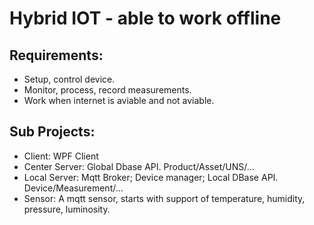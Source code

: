 # Hybrid IOT - able to work offline

## Requirements:

  - Setup, control device. 
  - Monitor, process, record measurements.
  - Work when internet is aviable and not aviable.
  

## Sub Projects:

  - Client:  WPF Client
  - Center Server: Global Dbase API.  Product/Asset/UNS/...  
  - Local Server: Mqtt Broker; Device manager;  Local DBase API. Device/Measurement/... 
  - Sensor: A mqtt sensor, starts with support of temperature, humidity, pressure, luminosity.  
